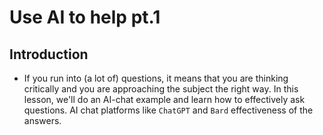 # Use AI to help pt.1

## Introduction
- If you run into (a lot of) questions, it means that you are thinking critically and you are approaching the subject the right way. In this lesson, we'll do an AI-chat example and learn how to effectively ask questions. AI chat platforms like `ChatGPT` and `Bard` effectiveness of the answers.

## 
